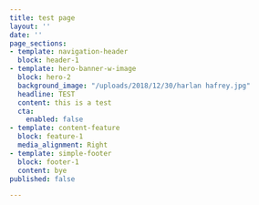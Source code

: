 ```yaml
---
title: test page
layout: ''
date: ''
page_sections:
- template: navigation-header
  block: header-1
- template: hero-banner-w-image
  block: hero-2
  background_image: "/uploads/2018/12/30/harlan hafrey.jpg"
  headline: TEST
  content: this is a test
  cta:
    enabled: false
- template: content-feature
  block: feature-1
  media_alignment: Right
- template: simple-footer
  block: footer-1
  content: bye
published: false

---
```

